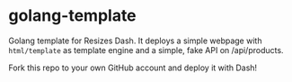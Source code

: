 # golang-template
Golang template for Resizes Dash.
It deploys a simple webpage with ``html/template`` as template engine and a simple, fake API on /api/products.

Fork this repo to your own GitHub account and deploy it with Dash!
